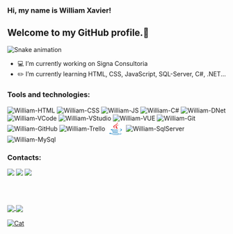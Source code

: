 ### Hi, my name is William Xavier!
## Welcome to my GitHub profile.👋
![Snake animation](https://github.com/willxavie/willxavie/blob/output/github-contribution-grid-snake.svg)
<br>

- 💻 I’m currently working on Signa Consultoria
- ✏️ I’m currently learning HTML, CSS, JavaScript, SQL-Server, C#, .NET...
<div>
<div>
<h3>Tools and technologies:</h3>
<div style="display: inline-block">
<img align="center" alt="William-HTML" height="40" width="50" src="https://cdn.jsdelivr.net/gh/devicons/devicon/icons/html5/html5-original.svg" />
<img align="center" alt="William-CSS" height="40" width="50" src="https://cdn.jsdelivr.net/gh/devicons/devicon/icons/css3/css3-original.svg" />
<img align="center" alt="William-JS" height="40" width="50" src="https://cdn.jsdelivr.net/gh/devicons/devicon/icons/javascript/javascript-original.svg" />
<img align="center" alt="William-C#" height="40" width="50" src="https://cdn.jsdelivr.net/gh/devicons/devicon/icons/csharp/csharp-original.svg" />
<img align="center" alt="William-DNet" height="40" width="50" src="https://cdn.jsdelivr.net/gh/devicons/devicon/icons/dotnetcore/dotnetcore-original.svg" />
<img align="center" alt="William-VCode" height="40" width="50" src="https://cdn.jsdelivr.net/gh/devicons/devicon/icons/vscode/vscode-original.svg" />
<img align="center" alt="William-VStudio" height="40" width="50" src="https://cdn.jsdelivr.net/gh/devicons/devicon/icons/visualstudio/visualstudio-plain.svg" />
<img align="center" alt="William-VUE" height="40" width="50" src="https://cdn.jsdelivr.net/gh/devicons/devicon/icons/vuejs/vuejs-original.svg" />
<img align="center" alt="William-Git" height="40" width="50" src="https://cdn.jsdelivr.net/gh/devicons/devicon/icons/git/git-original.svg" />
<img align="center" alt="William-GitHub" height="40" width="50" src="https://cdn.jsdelivr.net/gh/devicons/devicon/icons/github/github-original.svg" />
<img align="center" alt="William-Trello" height="40" width="50" src="https://cdn.jsdelivr.net/gh/devicons/devicon/icons/trello/trello-plain.svg" />
<img align="center" alt="William-Java" height="30" width="40" src="https://raw.githubusercontent.com/devicons/devicon/master/icons/java/java-original.svg">    
<img align="center" alt="William-SqlServer" height="40" width="50" src="https://cdn.jsdelivr.net/gh/devicons/devicon/icons/microsoftsqlserver/microsoftsqlserver-plain.svg" />
<img align="center" alt="William-MySql" height="40" width="50" src="https://cdn.jsdelivr.net/gh/devicons/devicon/icons/mysql/mysql-original.svg" />
</div>
    
<h3>Contacts:</h3>  
<a href = "mailto:williamdsx@gmail.com"><img src="https://img.shields.io/badge/Gmail-D14836?style=for-the-badge&logo=gmail&logoColor=white" target="_blank"></a>
<a href="https://www.linkedin.com/in/william-dos-santos-xavier-de-moraes-313abb66/" target="_blank"><img src="https://img.shields.io/badge/-LinkedIn-%230077B5?style=for-the-badge&logo=linkedin&logoColor=white" target="_blank"></a>
<a href="https://www.instagram.com/willxavie/" target="_blank"><img src="https://img.shields.io/badge/-Instagram-%23E4405F?style=for-the-badge&logo=instagram&logoColor=white" target="_blank"></a>
    
<br><br>
  
<a href="https://github.com/willxavie">
<img height="180em" align="center" src="https://github-readme-stats.vercel.app/api?username=willxavie&show_icons=true&theme=dracula&include_all_commits=true&count_private=true"/>
<img height="180em" align="center" src="https://github-readme-stats.vercel.app/api/top-langs/?username=willxavie&layout=compact&langs_count=7&theme=dracula"/>
</div>
<br>
  


<img alt="Cat" src="https://c.tenor.com/rMxNr07CxSMAAAAC/cat-crazy-cat.gif" />
</div>
